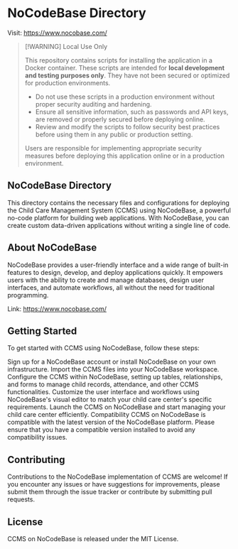 # NoCodeBase Directory

Visit: https://www.nocobase.com/

> [!WARNING] Local Use Only
> 
> This repository contains scripts for installing the application in a Docker container. These scripts are intended for **local development and testing purposes only**. They have not been secured or optimized for production environments.
> 
> - Do not use these scripts in a production environment without proper security auditing and hardening.
> - Ensure all sensitive information, such as passwords and API keys, are removed or properly secured before deploying online.
> - Review and modify the scripts to follow security best practices before using them in any public or production setting.
> 
> Users are responsible for implementing appropriate security measures before deploying this application online or in a production environment.

## NoCodeBase Directory

This directory contains the necessary files and configurations for deploying the Child Care Management System (CCMS) using NoCodeBase, a powerful no-code platform for building web applications. With NoCodeBase, you can create custom data-driven applications without writing a single line of code.

## About NoCodeBase

NoCodeBase provides a user-friendly interface and a wide range of built-in features to design, develop, and deploy applications quickly. It empowers users with the ability to create and manage databases, design user interfaces, and automate workflows, all without the need for traditional programming.

Link: https://www.nocobase.com/

## Getting Started

To get started with CCMS using NoCodeBase, follow these steps:

Sign up for a NoCodeBase account or install NoCodeBase on your own infrastructure.
Import the CCMS files into your NoCodeBase workspace.
Configure the CCMS within NoCodeBase, setting up tables, relationships, and forms to manage child records, attendance, and other CCMS functionalities.
Customize the user interface and workflows using NoCodeBase's visual editor to match your child care center's specific requirements.
Launch the CCMS on NoCodeBase and start managing your child care center efficiently.
Compatibility
CCMS on NoCodeBase is compatible with the latest version of the NoCodeBase platform. Please ensure that you have a compatible version installed to avoid any compatibility issues.

## Contributing

Contributions to the NoCodeBase implementation of CCMS are welcome! If you encounter any issues or have suggestions for improvements, please submit them through the issue tracker or contribute by submitting pull requests.

## License

CCMS on NoCodeBase is released under the MIT License.
